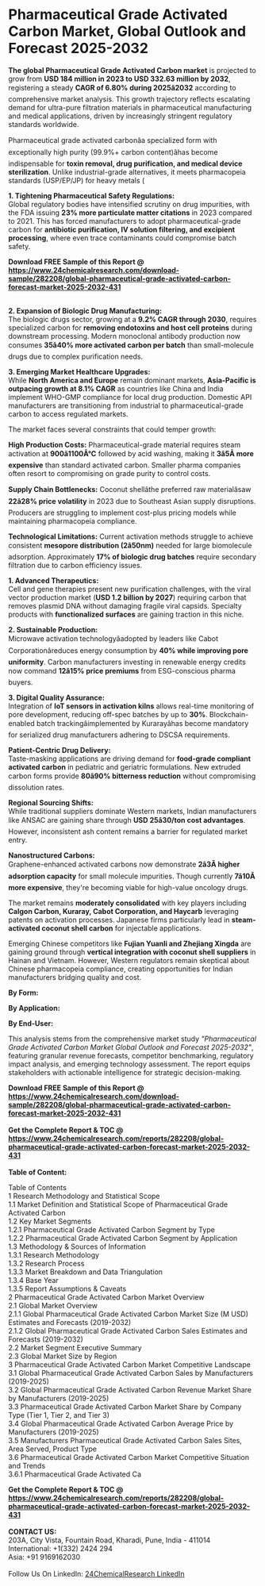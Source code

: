 <h1>Pharmaceutical Grade Activated Carbon Market, Global Outlook and Forecast 2025-2032</h1><p><strong>The global Pharmaceutical Grade Activated Carbon market</strong> is projected to grow from <strong>USD 184 million in 2023 to USD 332.63 million by 2032</strong>, registering a steady <strong>CAGR of 6.80% during 2025â2032</strong> according to comprehensive market analysis. This growth trajectory reflects escalating demand for ultra-pure filtration materials in pharmaceutical manufacturing and medical applications, driven by increasingly stringent regulatory standards worldwide.</p><p>Pharmaceutical grade activated carbonâa specialized form with exceptionally high purity (99.9%+ carbon content)âhas become indispensable for <strong>toxin removal, drug purification, and medical device sterilization</strong>. Unlike industrial-grade alternatives, it meets pharmacopeia standards (USP/EP/JP) for heavy metals (

</p><p><strong>1. Tightening Pharmaceutical Safety Regulations:</strong><br>
Global regulatory bodies have intensified scrutiny on drug impurities, with the FDA issuing <strong>23% more particulate matter citations</strong> in 2023 compared to 2021. This has forced manufacturers to adopt pharmaceutical-grade carbon for <strong>antibiotic purification, IV solution filtering, and excipient processing</strong>, where even trace contaminants could compromise batch safety.</p><div><b>Download FREE Sample of this Report @ 
            <a href="https://www.24chemicalresearch.com/download-sample/282208/global-pharmaceutical-grade-activated-carbon-forecast-market-2025-2032-431">
            https://www.24chemicalresearch.com/download-sample/282208/global-pharmaceutical-grade-activated-carbon-forecast-market-2025-2032-431</a></b></div><br><p><strong>2. Expansion of Biologic Drug Manufacturing:</strong><br>
The biologic drugs sector, growing at a <strong>9.2% CAGR through 2030</strong>, requires specialized carbon for <strong>removing endotoxins and host cell proteins</strong> during downstream processing. Modern monoclonal antibody production now consumes <strong>35â40% more activated carbon per batch</strong> than small-molecule drugs due to complex purification needs.</p><p><strong>3. Emerging Market Healthcare Upgrades:</strong><br>
While <strong>North America and Europe</strong> remain dominant markets, <strong>Asia-Pacific is outpacing growth at 8.1% CAGR</strong> as countries like China and India implement WHO-GMP compliance for local drug production. Domestic API manufacturers are transitioning from industrial to pharmaceutical-grade carbon to access regulated markets.</p><p>The market faces several constraints that could temper growth:</p><p><strong>High Production Costs:</strong> Pharmaceutical-grade material requires steam activation at <strong>900â1100Â°C</strong> followed by acid washing, making it <strong>3â5Ã more expensive</strong> than standard activated carbon. Smaller pharma companies often resort to compromising on grade purity to control costs.</p><p><strong>Supply Chain Bottlenecks:</strong> Coconut shellâthe preferred raw materialâsaw <strong>22â28% price volatility</strong> in 2023 due to Southeast Asian supply disruptions. Producers are struggling to implement cost-plus pricing models while maintaining pharmacopeia compliance.</p><p><strong>Technological Limitations:</strong> Current activation methods struggle to achieve consistent <strong>mesopore distribution (2â50nm)</strong> needed for large biomolecule adsorption. Approximately <strong>17% of biologic drug batches</strong> require secondary filtration due to carbon efficiency issues.</p><p><strong>1. Advanced Therapeutics:</strong><br>
Cell and gene therapies present new purification challenges, with the viral vector production market (<strong>USD 1.2 billion by 2027</strong>) requiring carbon that removes plasmid DNA without damaging fragile viral capsids. Specialty products with <strong>functionalized surfaces</strong> are gaining traction in this niche.</p><p><strong>2. Sustainable Production:</strong><br>
Microwave activation technologyâadopted by leaders like Cabot Corporationâreduces energy consumption by <strong>40% while improving pore uniformity</strong>. Carbon manufacturers investing in renewable energy credits now command <strong>12â15% price premiums</strong> from ESG-conscious pharma buyers.</p><p><strong>3. Digital Quality Assurance:</strong><br>
Integration of <strong>IoT sensors in activation kilns</strong> allows real-time monitoring of pore development, reducing off-spec batches by up to <strong>30%</strong>. Blockchain-enabled batch trackingâimplemented by Kurarayâhas become mandatory for serialized drug manufacturers adhering to DSCSA requirements.</p><p><strong>Patient-Centric Drug Delivery:</strong><br>
    Taste-masking applications are driving demand for <strong>food-grade compliant activated carbon</strong> in pediatric and geriatric formulations. New extruded carbon forms provide <strong>80â90% bitterness reduction</strong> without compromising dissolution rates.</p><p><strong>Regional Sourcing Shifts:</strong><br>
    While traditional suppliers dominate Western markets, Indian manufacturers like ANSAC are gaining share through <strong>USD 25â30/ton cost advantages</strong>. However, inconsistent ash content remains a barrier for regulated market entry.</p><p><strong>Nanostructured Carbons:</strong><br>
    Graphene-enhanced activated carbons now demonstrate <strong>2â3Ã higher adsorption capacity</strong> for small molecule impurities. Though currently <strong>7â10Ã more expensive</strong>, they're becoming viable for high-value oncology drugs.</p><p>The market remains <strong>moderately consolidated</strong> with key players including <strong>Calgon Carbon, Kuraray, Cabot Corporation, and Haycarb</strong> leveraging patents on activation processes. Japanese firms particularly lead in <strong>steam-activated coconut shell carbon</strong> for injectable applications.</p><p>Emerging Chinese competitors like <strong>Fujian Yuanli and Zhejiang Xingda</strong> are gaining ground through <strong>vertical integration with coconut shell suppliers</strong> in Hainan and Vietnam. However, Western regulators remain skeptical about Chinese pharmacopeia compliance, creating opportunities for Indian manufacturers bridging quality and cost.</p><p><strong>By Form:</strong></p><p><strong>By Application:</strong></p><p><strong>By End-User:</strong></p><p>This analysis stems from the comprehensive market study <em>"Pharmaceutical Grade Activated Carbon Market Global Outlook and Forecast 2025-2032"</em>, featuring granular revenue forecasts, competitor benchmarking, regulatory impact analysis, and emerging technology assessment. The report equips stakeholders with actionable intelligence for strategic decision-making.</p><div><b>Download FREE Sample of this Report @ 
            <a href="https://www.24chemicalresearch.com/download-sample/282208/global-pharmaceutical-grade-activated-carbon-forecast-market-2025-2032-431">
            https://www.24chemicalresearch.com/download-sample/282208/global-pharmaceutical-grade-activated-carbon-forecast-market-2025-2032-431</a></b></div><br><div><b>Get the Complete Report & TOC @ 
            <a href="https://www.24chemicalresearch.com/reports/282208/global-pharmaceutical-grade-activated-carbon-forecast-market-2025-2032-431">
            https://www.24chemicalresearch.com/reports/282208/global-pharmaceutical-grade-activated-carbon-forecast-market-2025-2032-431</a></b></div><br>
            <b>Table of Content:</b><p>Table of Contents<br />
1 Research Methodology and Statistical Scope<br />
1.1 Market Definition and Statistical Scope of Pharmaceutical Grade Activated Carbon<br />
1.2 Key Market Segments<br />
1.2.1 Pharmaceutical Grade Activated Carbon Segment by Type<br />
1.2.2 Pharmaceutical Grade Activated Carbon Segment by Application<br />
1.3 Methodology & Sources of Information<br />
1.3.1 Research Methodology<br />
1.3.2 Research Process<br />
1.3.3 Market Breakdown and Data Triangulation<br />
1.3.4 Base Year<br />
1.3.5 Report Assumptions & Caveats<br />
2 Pharmaceutical Grade Activated Carbon Market Overview<br />
2.1 Global Market Overview<br />
2.1.1 Global Pharmaceutical Grade Activated Carbon Market Size (M USD) Estimates and Forecasts (2019-2032)<br />
2.1.2 Global Pharmaceutical Grade Activated Carbon Sales Estimates and Forecasts (2019-2032)<br />
2.2 Market Segment Executive Summary<br />
2.3 Global Market Size by Region<br />
3 Pharmaceutical Grade Activated Carbon Market Competitive Landscape<br />
3.1 Global Pharmaceutical Grade Activated Carbon Sales by Manufacturers (2019-2025)<br />
3.2 Global Pharmaceutical Grade Activated Carbon Revenue Market Share by Manufacturers (2019-2025)<br />
3.3 Pharmaceutical Grade Activated Carbon Market Share by Company Type (Tier 1, Tier 2, and Tier 3)<br />
3.4 Global Pharmaceutical Grade Activated Carbon Average Price by Manufacturers (2019-2025)<br />
3.5 Manufacturers Pharmaceutical Grade Activated Carbon Sales Sites, Area Served, Product Type<br />
3.6 Pharmaceutical Grade Activated Carbon Market Competitive Situation and Trends<br />
3.6.1 Pharmaceutical Grade Activated Ca</p><div><b>Get the Complete Report & TOC @ 
            <a href="https://www.24chemicalresearch.com/reports/282208/global-pharmaceutical-grade-activated-carbon-forecast-market-2025-2032-431">
            https://www.24chemicalresearch.com/reports/282208/global-pharmaceutical-grade-activated-carbon-forecast-market-2025-2032-431</a></b></div><br><b>CONTACT US:</b><br>
            203A, City Vista, Fountain Road, Kharadi, Pune, India - 411014<br>
            International: +1(332) 2424 294<br>
            Asia: +91 9169162030 <br><br>
            Follow Us On LinkedIn: <a href="https://www.linkedin.com/company/24chemicalresearch/">24ChemicalResearch LinkedIn</a>